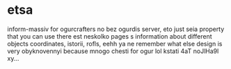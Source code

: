 # etsa
inform-massiv for ogurcrafters no bez ogurdis server, eto just seia property that you can use
there est neskolko pages s information about different objects coordinates, istorii, rofls, eehh ya ne remember what else
design is very obyknovennyi because mnogo chesti for ogur lol
kstati 4aT noJlHa9l xy...
